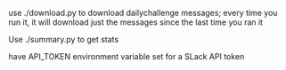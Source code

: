 use ./download.py to download dailychallenge messages; every time you run it, 
it will download just the messages since the last time you ran it

Use ./summary.py to get stats

have API_TOKEN environment variable set for a SLack API token
